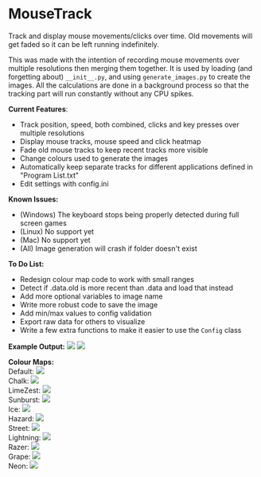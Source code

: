# MouseTrack

Track and display mouse movements/clicks over time. Old movements will get faded so it can be left running indefinitely.

This was made with the intention of recording mouse movements over multiple resolutions then merging them together. It is used by loading (and forgetting about) `__init__.py`, and using `generate_images.py` to create the images. All the calculations are done in a background process so that the tracking part will run constantly without any CPU spikes.

<b>Current Features</b>:
 - Track position, speed, both combined, clicks and key presses over multiple resolutions
 - Display mouse tracks, mouse speed and click heatmap
 - Fade old mouse tracks to keep recent tracks more visible
 - Change colours used to generate the images
 - Automatically keep separate tracks for different applications defined in "Program List.txt"
 - Edit settings with config.ini
 
<b>Known Issues:</b>
 - (Windows) The keyboard stops being properly detected during full screen games
 - (Linux) No support yet
 - (Mac) No support yet
 - (All) Image generation will crash if folder doesn't exist
 
 <b>To Do List:</b>
  - Redesign colour map code to work with small ranges
  - Detect if .data.old is more recent than .data and load that instead
  - Add more optional variables to image name
  - Write more robust code to save the image
  - Add min/max values to config validation
  - Export raw data for others to visualize
  - Write a few extra functions to make it easier to use the `Config` class
 
<b>Example Output:</b>
<img src="http://i.imgur.com/rsugV3F.jpg">
<img src="http://i.imgur.com/XuEY8yg.jpg">

<b>Colour Maps:</b>
<br/>Default:
<img src="http://i.imgur.com/lTCByLO.png">
<br/>Chalk:
<img src="http://i.imgur.com/R8BDVyH.jpg">
<br/>LimeZest:
<img src="http://i.imgur.com/IFEneWZ.jpg">
<br/>Sunburst:
<img src="http://i.imgur.com/AN1CYPD.jpg">
<br/>Ice:
<img src="http://i.imgur.com/mXAEV1G.jpg">
<br/>Hazard:
<img src="http://i.imgur.com/QftEuAF.png">
<br/>Street:
<img src="http://i.imgur.com/IlMHRgg.jpg">
<br/>Lightning:
<img src="http://i.imgur.com/O4iqFau.png">
<br/>Razer:
<img src="http://i.imgur.com/jxfdWJq.png">
<br/>Grape:
<img src="http://i.imgur.com/rye5VAw.png">
<br/>Neon:
<img src="http://i.imgur.com/FAVmiK1.png">
